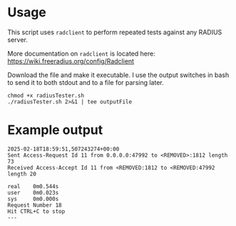 # Usage
This script uses ```radclient``` to perform repeated tests against any RADIUS server. 

More documentation on ```radclient``` is located here: https://wiki.freeradius.org/config/Radclient


Download the file and make it executable. I use the output switches in bash to send it to both stdout and to a file for parsing later.
```
chmod +x radiusTester.sh
./radiusTester.sh 2>&1 | tee outputFile 
```


# Example output
```
2025-02-18T18:59:51,507243274+00:00
Sent Access-Request Id 11 from 0.0.0.0:47992 to <REMOVED>:1812 length 73
Received Access-Accept Id 11 from <REMOVED:1812 to <REMOVED:47992 length 20

real    0m0.544s
user    0m0.023s
sys     0m0.000s
Request Number 18
Hit CTRL+C to stop
---
```
